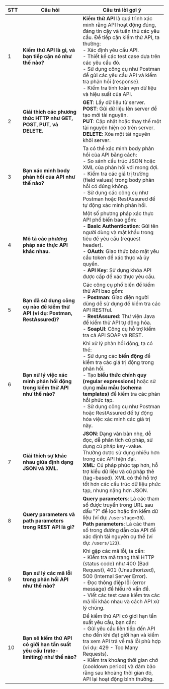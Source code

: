 | **STT** | **Câu hỏi**                                                                                                                                                      | **Câu trả lời gợi ý**                                                                                                                                                                                                                                                                                                                                                                                                                                                                                                                                                                         |
|---------|-------------------------------------------------------------------------------------------------------------------------------------------------------------------|---------------------------------------------------------------------------------------------------------------------------------------------------------------------------------------------------------------------------------------------------------------------------------------------------------------------------------------------------------------------------------------------------------------------------------------------------------------------------------------------------------------------------------------------------------------------------------------------------|
| 1       | **Kiểm thử API là gì, và bạn tiếp cận nó như thế nào?**                                                                                                             | **Kiểm thử API** là quá trình xác minh rằng API hoạt động đúng, đáng tin cậy và tuân thủ các yêu cầu. Để tiếp cận kiểm thử API, ta thường: <br> - Xác định yêu cầu API. <br> - Thiết kế các test case dựa trên các yêu cầu đó. <br> - Sử dụng công cụ như Postman để gửi các yêu cầu API và kiểm tra phản hồi (response). <br> - Kiểm tra tính toàn vẹn dữ liệu và hiệu suất của API.                                                                                                                                                                                                                                       |
| 2       | **Giải thích các phương thức HTTP như GET, POST, PUT, và DELETE.**                                                                                                 | **GET**: Lấy dữ liệu từ server. <br> **POST**: Gửi dữ liệu lên server để tạo mới tài nguyên. <br> **PUT**: Cập nhật hoặc thay thế một tài nguyên hiện có trên server. <br> **DELETE**: Xóa một tài nguyên khỏi server.                                                                                                                                                                                                                                                                                                                                                             |
| 3       | **Bạn xác minh body phản hồi của API như thế nào?**                                                                                                                | Ta có thể xác minh body phản hồi của API bằng cách: <br> - So sánh cấu trúc JSON hoặc XML của phản hồi với mong đợi. <br> - Kiểm tra các giá trị trường (field values) trong body phản hồi có đúng không. <br> - Sử dụng các công cụ như Postman hoặc RestAssured để tự động xác minh phản hồi.                                                                                                                                                                                                                                                                                                         |
| 4       | **Mô tả các phương pháp xác thực API khác nhau.**                                                                                                                  | Một số phương pháp xác thực API phổ biến bao gồm: <br> - **Basic Authentication**: Gửi tên người dùng và mật khẩu trong tiêu đề yêu cầu (request header). <br> - **OAuth**: Giao thức bảo mật yêu cầu token để xác thực và ủy quyền. <br> - **API Key**: Sử dụng khóa API được cấp để xác thực yêu cầu.                                                                                                                                                                                                                                                                                   |
| 5       | **Bạn đã sử dụng công cụ nào để kiểm thử API (ví dụ: Postman, RestAssured)?**                                                                                      | Các công cụ phổ biến để kiểm thử API bao gồm: <br> - **Postman**: Giao diện người dùng dễ sử dụng để kiểm tra các API RESTful. <br> - **RestAssured**: Thư viện Java để kiểm thử API tự động hóa. <br> - **SoapUI**: Công cụ hỗ trợ kiểm tra cả API SOAP và REST.                                                                                                                                                                                                                                                                                  |
| 6       | **Bạn xử lý việc xác minh phản hồi động trong kiểm thử API như thế nào?**                                                                                            | Khi xử lý phản hồi động, ta có thể: <br> - Sử dụng các **biến động** để kiểm tra các giá trị động trong phản hồi. <br> - Tạo **biểu thức chính quy (regular expressions)** hoặc sử dụng **mẫu mẫu (schema templates)** để kiểm tra các phản hồi phức tạp. <br> - Sử dụng công cụ như Postman hoặc RestAssured để tự động hóa việc xác minh các giá trị này.                                                                                                                                                                                                  |
| 7       | **Giải thích sự khác nhau giữa định dạng JSON và XML.**                                                                                                            | **JSON**: Dạng văn bản nhẹ, dễ đọc, dễ phân tích cú pháp, sử dụng cú pháp key-value. Thường được sử dụng nhiều hơn trong các API hiện đại. <br> **XML**: Cú pháp phức tạp hơn, hỗ trợ kiểu dữ liệu và cú pháp thẻ (tag-based). XML có thể hỗ trợ tốt hơn các cấu trúc dữ liệu phức tạp, nhưng nặng hơn JSON.                                                                                                                                                                                                                                                                           |
| 8       | **Query parameters và path parameters trong REST API là gì?**                                                                                                      | **Query parameters**: Là các tham số được truyền trong URL sau dấu "?" để lọc hoặc tìm kiếm dữ liệu (ví dụ: `/users?age=30`). <br> **Path parameters**: Là các tham số trong đường dẫn của API để xác định tài nguyên cụ thể (ví dụ: `/users/123`).                                                                                                                                                                                                                                                                                                       |
| 9       | **Bạn xử lý các mã lỗi trong phản hồi API như thế nào?**                                                                                                           | Khi gặp các mã lỗi, ta cần: <br> - Kiểm tra mã trạng thái HTTP (status code) như 400 (Bad Request), 401 (Unauthorized), 500 (Internal Server Error). <br> - Đọc thông điệp lỗi (error message) để hiểu rõ vấn đề. <br> - Viết các test case kiểm tra các mã lỗi khác nhau và cách API xử lý chúng.                                                                                                                                                                                                                                                               |
| 10      | **Bạn sẽ kiểm thử API có giới hạn tần suất yêu cầu (rate-limiting) như thế nào?**                                                                                 | Để kiểm thử API có giới hạn tần suất yêu cầu, bạn cần: <br> - Gửi yêu cầu liên tiếp đến API cho đến khi đạt giới hạn và kiểm tra xem API trả về mã lỗi phù hợp (ví dụ: 429 - Too Many Requests). <br> - Kiểm tra khoảng thời gian chờ (cooldown period) và đảm bảo rằng sau khoảng thời gian đó, API lại hoạt động bình thường.                                                                                                                                                                                                                             |
